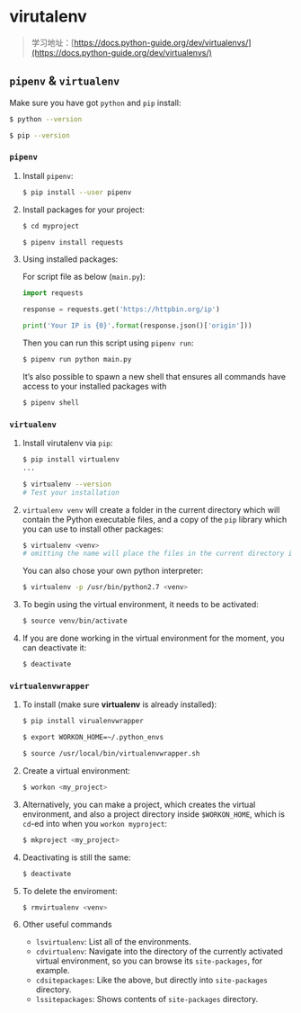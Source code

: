 # virutalenv

> 学习地址：[https://docs.python-guide.org/dev/virtualenvs/](https://docs.python-guide.org/dev/virtualenvs/)

## `pipenv` & `virtualenv`

Make sure you have got `python` and `pip` install:

```bash
$ python --version

$ pip --version
```

### `pipenv`

1.  Install `pipenv`:

    ```bash
    $ pip install --user pipenv
    ```
2.  Install packages for your project:

    ```bash
    $ cd myproject

    $ pipenv install requests
    ```
3.  Using installed packages:

    For script file as below (`main.py`):

    ```python
    import requests

    response = requests.get('https://httpbin.org/ip')

    print('Your IP is {0}'.format(response.json()['origin']))
    ```

    Then you can run this script using `pipenv run`:

    ```bash
    $ pipenv run python main.py
    ```

    It’s also possible to spawn a new shell that ensures all commands have access to your installed packages with

    ```bash
    $ pipenv shell
    ```

### `virtualenv`

1.  Install virutalenv via `pip`:

    ```bash
    $ pip install virtualenv
    ...

    $ virtualenv --version
    # Test your installation
    ```
2.  `virtualenv venv` will create a folder in the current directory which will contain the Python executable files, and a copy of the `pip` library which you can use to install other packages:

    ```bash
    $ virtualenv <venv>
    # omitting the name will place the files in the current directory instead.
    ```

    You can also chose your own python interpreter:

    ```bash
    $ virtualenv -p /usr/bin/python2.7 <venv>
    ```
3.  To begin using the virtual environment, it needs to be activated:

    ```bash
    $ source venv/bin/activate
    ```
4.  If you are done working in the virtual environment for the moment, you can deactivate it:

    ```bash
    $ deactivate
    ```

### `virtualenvwrapper`

1.  To install (make sure **virtualenv** is already installed):

    ```bash
    $ pip install virualenvwrapper

    $ export WORKON_HOME=~/.python_envs

    $ source /usr/local/bin/virtualenvwrapper.sh
    ```
2.  Create a virtual environment:

    ```bash
    $ workon <my_project>
    ```
3.  Alternatively, you can make a project, which creates the virtual environment, and also a project directory inside `$WORKON_HOME`, which is `cd`-ed into when you `workon myproject`:

    ```bash
    $ mkproject <my_project>
    ```
4.  Deactivating is still the same:

    ```bash
    $ deactivate
    ```
5.  To delete the enviroment:

    ```bash
    $ rmvirtualenv <venv>
    ```
6. Other useful commands
   * `lsvirtualenv`: List all of the environments.
   * `cdvirtualenv`: Navigate into the directory of the currently activated virtual environment, so you can browse its `site-packages`, for example.
   * `cdsitepackages`: Like the above, but directly into `site-packages` directory.
   * `lssitepackages`: Shows contents of `site-packages` directory.
